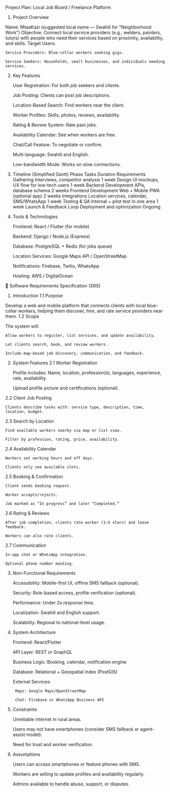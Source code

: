 Project Plan: Local Job Board / Freelance Platform
1. Project Overview

Name: MtaaKazi (suggested local name — Swahili for “Neighborhood Work”)
Objective: Connect local service providers (e.g., welders, painters, tutors) with people who need their services based on proximity, availability, and skills.
Target Users:

    Service Providers: Blue-collar workers seeking gigs.

    Service Seekers: Households, small businesses, and individuals needing services.

2. Key Features

    User Registration: For both job seekers and clients.

    Job Posting: Clients can post job descriptions.

    Location-Based Search: Find workers near the client.

    Worker Profiles: Skills, photos, reviews, availability.

    Rating & Review System: Rate past jobs.

    Availability Calendar: See when workers are free.

    Chat/Call Feature: To negotiate or confirm.

    Multi-language: Swahili and English.

    Low-bandwidth Mode: Works on slow connections.

3. Timeline (Simplified Gantt)
Phase	Tasks	Duration
Requirements Gathering	Interviews, competitor analysis	1 week
Design	UI mockups, UX flow for low-tech users	1 week
Backend Development	APIs, database schema	2 weeks
Frontend Development	Web + Mobile PWA (optional app)	2 weeks
Integrations	Location services, calendar, SMS/WhatsApp	1 week
Testing & QA	Internal + pilot test in one area	1 week
Launch & Feedback Loop	Deployment and optimization	Ongoing
4. Tools & Technologies

    Frontend: React / Flutter (for mobile)

    Backend: Django / Node.js (Express)

    Database: PostgreSQL + Redis (for jobs queue)

    Location Services: Google Maps API / OpenStreetMap

    Notifications: Firebase, Twilio, WhatsApp

    Hosting: AWS / DigitalOcean

📄 Software Requirements Specification (SRS)
1. Introduction
1.1 Purpose

Develop a web and mobile platform that connects clients with local blue-collar workers, helping them discover, hire, and rate service providers near them.
1.2 Scope

The system will:

    Allow workers to register, list services, and update availability.

    Let clients search, book, and review workers.

    Include map-based job discovery, communication, and feedback.

2. System Features
2.1 Worker Registration

    Profile includes: Name, location, profession(s), languages, experience, rate, availability.

    Upload profile picture and certifications (optional).

2.2 Client Job Posting

    Clients describe tasks with: service type, description, time, location, budget.

2.3 Search by Location

    Find available workers nearby via map or list view.

    Filter by profession, rating, price, availability.

2.4 Availability Calendar

    Workers set working hours and off days.

    Clients only see available slots.

2.5 Booking & Confirmation

    Client sends booking request.

    Worker accepts/rejects.

    Job marked as “In progress” and later “Completed.”

2.6 Rating & Reviews

    After job completion, clients rate worker (1–5 stars) and leave feedback.

    Workers can also rate clients.

2.7 Communication

    In-app chat or WhatsApp integration.

    Optional phone number masking.

3. Non-Functional Requirements

    Accessibility: Mobile-first UI, offline SMS fallback (optional).

    Security: Role-based access, profile verification (optional).

    Performance: Under 2s response time.

    Localization: Swahili and English support.

    Scalability: Regional to national-level usage.

4. System Architecture

    Frontend: React/Flutter

    API Layer: REST or GraphQL

    Business Logic: Booking, calendar, notification engine

    Database: Relational + Geospatial index (PostGIS)

    External Services:

        Maps: Google Maps/OpenStreetMap

        Chat: Firebase or WhatsApp Business API

5. Constraints

    Unreliable internet in rural areas.

    Users may not have smartphones (consider SMS fallback or agent-assist model).

    Need for trust and worker verification.

6. Assumptions

    Users can access smartphones or feature phones with SMS.

    Workers are willing to update profiles and availability regularly.

    Admins available to handle abuse, support, or disputes.
